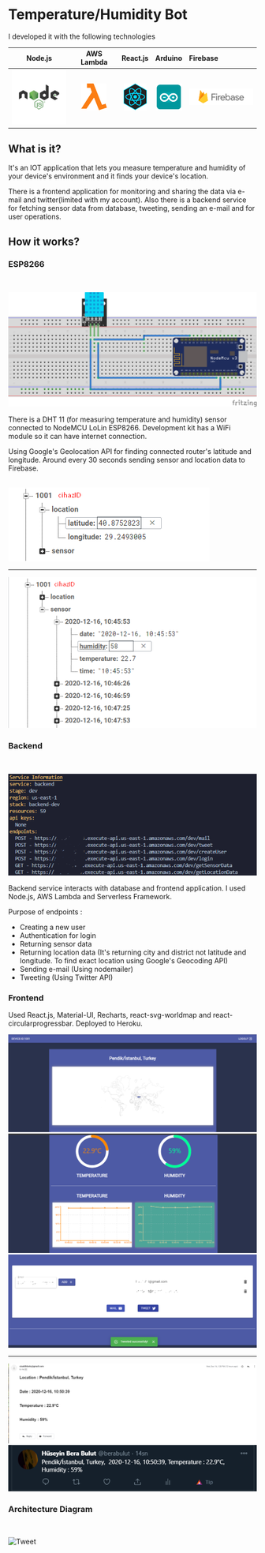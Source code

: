 # Temperature/Humidity Bot

I developed it with the following technologies

Node.js                              |  AWS Lambda                             | React.js                             | Arduino                                 | Firebase 
:-----------------------------------:|:---------------------------------------:|:------------------------------------:|:---------------------------------------:|:-------------------------
![node.js](./images/banners/node.png)  |![node.js](./images/banners/lambda.png)| ![react](./images/banners/react.png) | ![arduino](./images/banners/arduino.png)| ![firebase](./images/banners/firebase.png)


## What is it?

It's an IOT application that lets you measure temperature and humidity of your device's environment and it finds your device's location. 

There is a frontend application for monitoring and sharing the data via e-mail and twitter(limited with my account).
Also there is a backend service for fetching sensor data from database, tweeting, sending an e-mail and for user operations.


## How it works? 

### ESP8266

<br />

![Development kit](./images/devre.png) 

There is a DHT 11 (for measuring temperature and humidity) sensor connected to NodeMCU LoLin ESP8266. Development kit has a WiFi module so it can have internet connection. 

Using Google's Geolocation API for finding connected router's latitude and longitude.
Around every 30 seconds sending sensor and location data to Firebase.  

<br/> ![Firebase-2](./images/Fbase2.png) <br/>  <hr>
![Firebase-1](./images/Fbase1.png) 

### Backend

<br />

![Endpoints](./images/endpoints.png)

Backend service interacts with database and frontend application. I used Node.js, AWS Lambda and Serverless Framework.  

Purpose of endpoints :

- Creating a new user 
- Authentication for login
- Returning sensor data
- Returning location data (It's returning city and district not latitude and longitude. To find exact location using Google's Geocoding API)
- Sending e-mail (Using nodemailer)
- Tweeting (Using Twitter API)

### Frontend

Used React.js, Material-UI, Recharts, react-svg-worldmap and react-circularprogressbar. Deployed to Heroku.

![Dashboard-1](./images/dashboard1.png)
![Dashboard-2](./images/dashboard3.png)
![Dashboard-3](./images/tweeted.png) <hr>
![Mail](./images/mail.png) <br />
![Tweet](./images/tweet.png)

### Architecture Diagram

<br />

![Tweet](./images/architecture.png)

